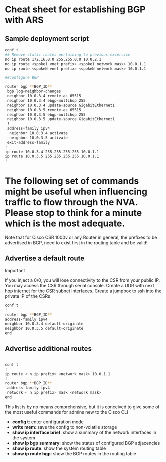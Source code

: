 # Cheat sheet for establishing BGP with ARS

## Sample deployment script

```bash
conf t
## Remove static routes pertaining to previous excercise
no ip route 172.16.0.0 255.255.0.0 10.0.2.1
no ip route <spoke1 vnet prefix> <spoke1 network mask> 10.0.1.1
no ip route <spokeN vnet prefix> <spokeN network mask> 10.0.1.1

##configure BGP 

router bgp **BGP_ID**
 bgp log-neighbor-changes
 neighbor 10.0.3.4 remote-as 65515
 neighbor 10.0.3.4 ebgp-multihop 255
 neighbor 10.0.3.4 update-source GigabitEthernet1
 neighbor 10.0.3.5 remote-as 65515
 neighbor 10.0.3.5 ebgp-multihop 255
 neighbor 10.0.3.5 update-source GigabitEthernet1
 !
 address-family ipv4
  neighbor 10.0.3.4 activate
  neighbor 10.0.3.5 activate
 exit-address-family
!
ip route 10.0.3.4 255.255.255.255 10.0.1.1
ip route 10.0.3.5 255.255.255.255 10.0.1.1
!
```

# The following set of commands might be useful when influencing traffic to flow through the NVA. Please stop to think for a minute which is the most adequate.
Note that for Cisco CSR 1000v or any Router in general, the prefixes to be advertised in BGP, need to exist first in the routing table and be valid!

## Advertise a default route

> [!IMPORTANT]
> If you inject a 0/0, you will lose connectivity to the CSR from your public IP.
> You may access the CSR through serial console. 
> Create a UDR with next hop internet for the CSR subnet interfaces. 
> Create a jumpbox to ssh into the private IP of the CSRs

```bash
conf t
!
router bgp **BGP_ID**
address-family ipv4
neighbor 10.0.3.4 default-originate
neighbor 10.0.3.5 default-originate
end
``` 

## Advertise additional routes

```bash

conf t
!
ip route < n ip prefix> <network mask> 10.0.1.1
!
router bgp **BGP_ID**
 address-family ipv4
 network < n ip prefix> mask <network mask>
end
``` 

This list is by no means comprehensive, but it is conceived to give some of the most useful commands for admins new to the Cisco CLI

* **config t**: enter configuration mode
* **write mem**: save the config to non-volatile storage
* **show ip interface brief**: show a summary of the network interfaces in the system
* **show ip bgp summary**: show the status of configured BGP adjacencies
* **show ip route**: show the system routing table
* **show ip route bgp**: show the BGP routes in the routing table
